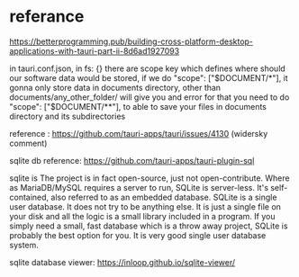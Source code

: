 # referance

https://betterprogramming.pub/building-cross-platform-desktop-applications-with-tauri-part-ii-8d6ad1927093

in tauri.conf.json, in fs: {} there are scope key which defines where should our software data would be stored,
if we do "scope": ["$DOCUMENT/*"], it gonna only store data in documents directory,
other than documents/any_other_folder/ will give you and error
for that you need to do "scope": ["$DOCUMENT/**"], to able to save your files in documents directory and its subdirectories

reference : https://github.com/tauri-apps/tauri/issues/4130 (widersky comment)

sqlite db reference: https://github.com/tauri-apps/tauri-plugin-sql

sqlite is The project is in fact open-source, just not open-contribute. Where as MariaDB/MySQL requires a server to run, SQLite is server-less. It's self-contained, also referred to as an embedded database.
SQLite is a single user database. It does not try to be anything else. It is just a single file on your disk and all the logic is a small library included in a program.
If you simply need a small, fast database which is a throw away project, SQLite is probably the best option for you. It is very good single user database system.

sqlite database viewer: https://inloop.github.io/sqlite-viewer/
